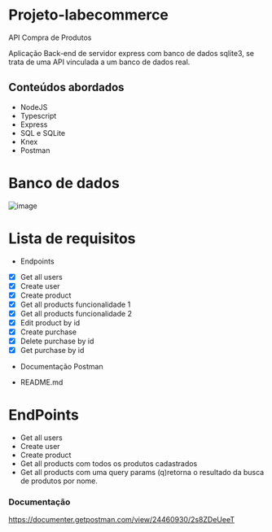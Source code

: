 # Projeto-labecommerce

API Compra de Produtos 

Aplicação Back-end de servidor express com banco de dados sqlite3, se trata de uma API vinculada a um banco de dados real.<br>

## Conteúdos abordados

- NodeJS
- Typescript
- Express
- SQL e SQLite
- Knex
- Postman

# Banco de dados

![image](https://user-images.githubusercontent.com/111313480/226345707-ff2a3915-aa43-4581-bad7-7af1da88dac0.png)

# Lista de requisitos

- Endpoints

- [x] Get all users
- [x] Create user
- [x] Create product
- [x] Get all products funcionalidade 1
- [x] Get all products funcionalidade 2
- [x] Edit product by id
- [x] Create purchase
- [x] Delete purchase by id
- [x] Get purchase by id   

- Documentação Postman

- README.md

# EndPoints

- Get all users
- Create user
- Create product
- Get all products com todos os produtos cadastrados
- Get all products com uma query params (q)retorna o resultado da busca de produtos por nome.

### Documentação
https://documenter.getpostman.com/view/24460930/2s8ZDeUeeT


